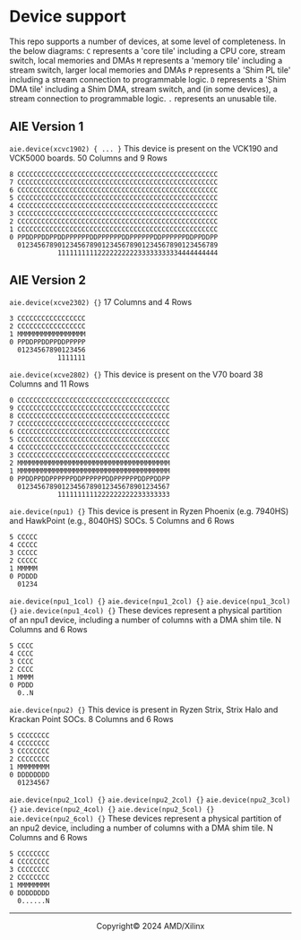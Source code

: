 # Device support

This repo supports a number of devices, at some level of completeness.
In the below diagrams:
```C``` represents a 'core tile' including a CPU core, stream switch, local memories and DMAs
```M``` represents a 'memory tile' including a stream switch, larger local memories and DMAs
```P``` represents a 'Shim PL tile' including a stream connection to programmable logic.
```D``` represents a 'Shim DMA tile' including a Shim DMA, stream switch, and (in some devices), a stream connection to programmable logic.
```.``` represents an unusable tile.

## AIE Version 1

```aie.device(xcvc1902) { ... }```
This device is present on the VCK190 and VCK5000 boards.
50 Columns and 9 Rows
```
8 CCCCCCCCCCCCCCCCCCCCCCCCCCCCCCCCCCCCCCCCCCCCCCCCCC
7 CCCCCCCCCCCCCCCCCCCCCCCCCCCCCCCCCCCCCCCCCCCCCCCCCC
6 CCCCCCCCCCCCCCCCCCCCCCCCCCCCCCCCCCCCCCCCCCCCCCCCCC
5 CCCCCCCCCCCCCCCCCCCCCCCCCCCCCCCCCCCCCCCCCCCCCCCCCC
4 CCCCCCCCCCCCCCCCCCCCCCCCCCCCCCCCCCCCCCCCCCCCCCCCCC
3 CCCCCCCCCCCCCCCCCCCCCCCCCCCCCCCCCCCCCCCCCCCCCCCCCC
2 CCCCCCCCCCCCCCCCCCCCCCCCCCCCCCCCCCCCCCCCCCCCCCCCCC
1 CCCCCCCCCCCCCCCCCCCCCCCCCCCCCCCCCCCCCCCCCCCCCCCCCC
0 PPDDPPDDPPDDPPPPPPDDPPPPPPDDPPPPPPDDPPPPPPDDPPDDPP
  01234567890123456789012345678901234567890123456789
            1111111111222222222233333333334444444444
```

## AIE Version 2

```aie.device(xcve2302) {}```
17 Columns and 4 Rows
```
3 CCCCCCCCCCCCCCCCC
2 CCCCCCCCCCCCCCCCC
1 MMMMMMMMMMMMMMMMM
0 PPDDPPDDPPDDPPPPP
  01234567890123456
            1111111
```

```aie.device(xcve2802) {}```
This device is present on the V70 board
38 Columns and 11 Rows
```
0 CCCCCCCCCCCCCCCCCCCCCCCCCCCCCCCCCCCCCC
9 CCCCCCCCCCCCCCCCCCCCCCCCCCCCCCCCCCCCCC
8 CCCCCCCCCCCCCCCCCCCCCCCCCCCCCCCCCCCCCC
7 CCCCCCCCCCCCCCCCCCCCCCCCCCCCCCCCCCCCCC
6 CCCCCCCCCCCCCCCCCCCCCCCCCCCCCCCCCCCCCC
5 CCCCCCCCCCCCCCCCCCCCCCCCCCCCCCCCCCCCCC
4 CCCCCCCCCCCCCCCCCCCCCCCCCCCCCCCCCCCCCC
3 CCCCCCCCCCCCCCCCCCCCCCCCCCCCCCCCCCCCCC
2 MMMMMMMMMMMMMMMMMMMMMMMMMMMMMMMMMMMMMM
1 MMMMMMMMMMMMMMMMMMMMMMMMMMMMMMMMMMMMMM
0 PPDDPPDDPPPPPPDDPPPPPPDDPPPPPPDDPPDDPP
  01234567890123456789012345678901234567
            1111111111222222222233333333
```

```aie.device(npu1) {}```
This device is present in Ryzen Phoenix (e.g. 7940HS) and HawkPoint (e.g., 8040HS) SOCs.
5 Columns and 6 Rows
```
5 CCCCC
4 CCCCC
3 CCCCC
2 CCCCC
1 MMMMM
0 PDDDD
  01234
```

```aie.device(npu1_1col) {}```
```aie.device(npu1_2col) {}```
```aie.device(npu1_3col) {}```
```aie.device(npu1_4col) {}```
These devices represent a physical partition of an npu1 device, including a number of columns with a DMA shim tile.
N Columns and 6 Rows
```
5 CCCC
4 CCCC
3 CCCC
2 CCCC
1 MMMM
0 PDDD
  0..N
```

```aie.device(npu2) {}```
This device is present in Ryzen Strix, Strix Halo and Krackan Point SOCs.
8 Columns and 6 Rows
```
5 CCCCCCCC
4 CCCCCCCC
3 CCCCCCCC
2 CCCCCCCC
1 MMMMMMMM
0 DDDDDDDD
  01234567
```

```aie.device(npu2_1col) {}```
```aie.device(npu2_2col) {}```
```aie.device(npu2_3col) {}```
```aie.device(npu2_4col) {}```
```aie.device(npu2_5col) {}```
```aie.device(npu2_6col) {}```
These devices represent a physical partition of an npu2 device, including a number of columns with a DMA shim tile.
N Columns and 6 Rows
```
5 CCCCCCCC
4 CCCCCCCC
3 CCCCCCCC
2 CCCCCCCC
1 MMMMMMMM
0 DDDDDDDD
  0......N
```

-----

<p align="center">Copyright&copy; 2024 AMD/Xilinx</p>

